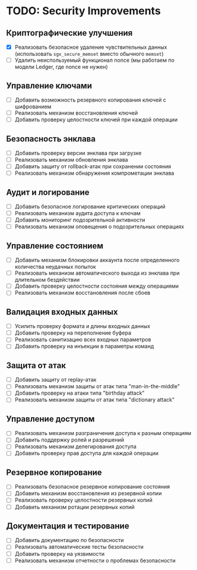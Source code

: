 # TODO: Security Improvements

## Криптографические улучшения
- [x] Реализовать безопасное удаление чувствительных данных (использовать `sgx_secure_memset` вместо обычного `memset`)
- [ ] Удалить неиспользуемый функционал nonce (мы работаем по модели Ledger, где nonce не нужен)

## Управление ключами
- [ ] Добавить возможность резервного копирования ключей с шифрованием
- [ ] Реализовать механизм восстановления ключей
- [ ] Добавить проверку целостности ключей при каждой операции

## Безопасность энклава
- [ ] Добавить проверку версии энклава при загрузке
- [ ] Реализовать механизм обновления энклава
- [ ] Добавить защиту от rollback-атак при сохранении состояния
- [ ] Реализовать механизм обнаружения компрометации энклава

## Аудит и логирование
- [ ] Добавить безопасное логирование критических операций
- [ ] Реализовать механизм аудита доступа к ключам
- [ ] Добавить мониторинг подозрительной активности
- [ ] Реализовать механизм оповещения о подозрительных операциях

## Управление состоянием
- [ ] Добавить механизм блокировки аккаунта после определенного количества неудачных попыток
- [ ] Реализовать механизм автоматического выхода из энклава при длительном бездействии
- [ ] Добавить проверку целостности состояния между операциями
- [ ] Реализовать механизм восстановления после сбоев

## Валидация входных данных
- [ ] Усилить проверку формата и длины входных данных
- [ ] Добавить проверку на переполнение буфера
- [ ] Реализовать санитизацию всех входных параметров
- [ ] Добавить проверку на инъекции в параметры команд

## Защита от атак
- [ ] Добавить защиту от replay-атак
- [ ] Реализовать механизм защиты от атак типа "man-in-the-middle"
- [ ] Добавить проверку на атаки типа "birthday attack"
- [ ] Реализовать механизм защиты от атак типа "dictionary attack"

## Управление доступом
- [ ] Реализовать механизм разграничения доступа к разным операциям
- [ ] Добавить поддержку ролей и разрешений
- [ ] Реализовать механизм делегирования доступа
- [ ] Добавить проверку прав доступа для каждой операции

## Резервное копирование
- [ ] Реализовать безопасное резервное копирование состояния
- [ ] Добавить механизм восстановления из резервной копии
- [ ] Реализовать проверку целостности резервных копий
- [ ] Добавить механизм ротации резервных копий

## Документация и тестирование
- [ ] Добавить документацию по безопасности
- [ ] Реализовать автоматические тесты безопасности
- [ ] Добавить проверку на уязвимости
- [ ] Реализовать механизм отчетности о проблемах безопасности 